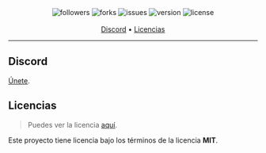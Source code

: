 <p align="center">
    <br>
    <br>
    <img src="https://img.shields.io/github/followers/santychuy?style=flat-square" alt="followers">
    <img src="https://img.shields.io/github/forks/santychuy/discord-bot-losBuenos?style=flat-square" alt="forks">
    <img src="https://img.shields.io/github/issues/santychuy/discord-bot-losBuenos?style=flat-square" alt="issues">
    <img src="https://img.shields.io/github/package-json/v/santychuy/discord-bot-losBuenos?style=flat-square" alt="version">
    <img src="https://img.shields.io/github/license/santychuy/discord-bot-losBuenos?style=flat-square" alt="license">
    <br>
    <br>
    <a href="#discord">Discord<a/> •
    <a href="#licencias">Licencias<a/>
<p/>

---

## Discord

[Únete](https://discord.gg/6s5qSQV).

## Licencias

> Puedes ver la licencia [aquí](https://github.com/santychuy).

Este proyecto tiene licencia bajo los términos de la licencia **MIT**.
